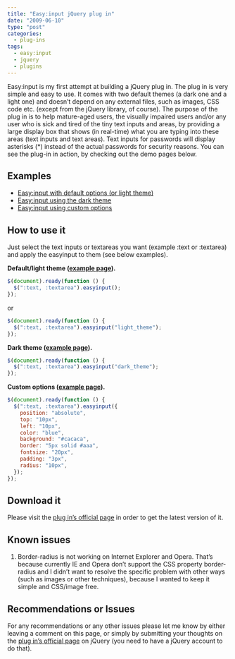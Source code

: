 ```yaml
---
title: "Easy:input jQuery plug in"
date: "2009-06-10"
type: "post"
categories:
  - plug-ins
tags:
  - easy:input
  - jquery
  - plugins
---
```


Easy:input is my first attempt at building a jQuery plug in. The plug in is very simple and easy to use. It comes with two default themes (a dark one and a light one) and doesn&#8217;t depend on any external files, such as images, CSS code etc. (except from the jQuery library, of course). The purpose of the plug in is to help mature-aged users, the visually impaired users and/or any user who is sick and tired of the tiny text inputs and areas, by providing a large display box that shows (in real-time) what you are typing into these areas (text inputs and text areas). Text inputs for passwords will display asterisks (\*) instead of the actual passwords for security reasons. You can see the plug-in in action, by checking out the demo pages below.

## Examples

- [Easy:input with default options (or light theme)](http://www.tsevdos.com/uploads/easyinput/easyinput-default.html "Easy:input jQuery plug in")
- [Easy:input using the dark theme](http://www.tsevdos.com/uploads/easyinput/easyinput-dark-theme.html "Easy:input jQuery plug in")
- [Easy:input using custom options](http://www.tsevdos.com/uploads/easyinput/easyinput-custom.html "Easy:input jQuery plug in")

## How to use it

Just select the text inputs or textareas you want (example :text or :textarea) and apply the easyinput to them (see below examples).

**Default/light theme ([example page](http://www.tsevdos.com/uploads/easyinput/easyinput-default.html)).**

```js
$(document).ready(function () {
  $(":text, :textarea").easyinput();
});
```

or

```js
$(document).ready(function () {
  $(":text, :textarea").easyinput("light_theme");
});
```

**Dark theme ([example page](http://www.tsevdos.com/uploads/easyinput/easyinput-dark-theme.html)).**

```js
$(document).ready(function () {
  $(":text, :textarea").easyinput("dark_theme");
});
```

**Custom options ([example page](http://www.tsevdos.com/uploads/easyinput/easyinput-custom.html)).**

```js
$(document).ready(function () {
  $(":text, :textarea").easyinput({
    position: "absolute",
    top: "10px",
    left: "10px",
    color: "blue",
    background: "#cacaca",
    border: "5px solid #aaa",
    fontsize: "20px",
    padding: "3px",
    radius: "10px",
  });
});
```

## Download it

Please visit the [plug in&#8217;s official page](http://plugins.jquery.com/project/easyinput "Easy:input plug in page") in order to get the latest version of it.

## Known issues

1. Border-radius is not working on Internet Explorer and Opera. That&#8217;s because currently IE and Opera don&#8217;t support the CSS property border-radius and I didn&#8217;t want to resolve the specific problem with other ways (such as images or other techniques), because I wanted to keep it simple and CSS/image free.

## Recommendations or Issues

For any recommendations or any other issues please let me know by either leaving a comment on this page, or simply by submitting your thoughts on the [plug in&#8217;s official page](http://plugins.jquery.com/project/easyinput "Easy:input plug in page") on jQuery (you need to have a jQuery account to do that).
